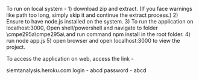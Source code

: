 To run on local system - 1) download zip and extract. (If you face warnings like path too long, simply skip it and continue the extract process.) 2) Ensure to have node.js installed on the system. 3) To run the application on localhost:3000, Open shell/powershell and navigate to folder \cmpe295a\cmpe295a\ and run command npm install in the root folder. 4) run node app.js 5) open browser and open localhost:3000 to view the project.

To access the application on web, access the link -

siemtanalysis.heroku.com login - abcd password - abcd
